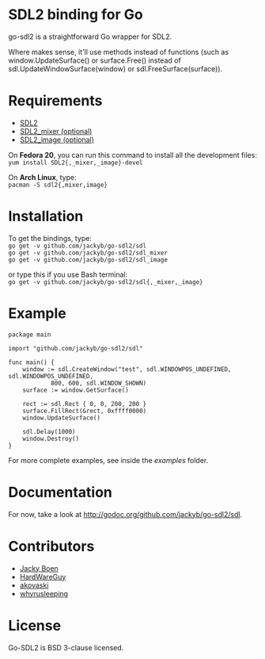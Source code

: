 SDL2 binding for Go
===================
go-sdl2 is a straightforward Go wrapper for SDL2.  
  
Where makes sense, it'll use methods instead of functions (such as
window.UpdateSurface() or surface.Free() instead of
sdl.UpdateWindowSurface(window) or sdl.FreeSurface(surface)).

Requirements
============
* [SDL2](http://libsdl.org/download-2.0.php)
* [SDL2_mixer (optional)](http://www.libsdl.org/projects/SDL_mixer/)
* [SDL2_image (optional)](http://www.libsdl.org/projects/SDL_image/)

On __Fedora 20__, you can run this command to install all the development
files:  
`yum install SDL2{,_mixer,_image}-devel`

On __Arch Linux__, type:  
`pacman -S sdl2{,mixer,image}`

Installation
============
To get the bindings, type:  
`go get -v github.com/jackyb/go-sdl2/sdl`  
`go get -v github.com/jackyb/go-sdl2/sdl_mixer`  
`go get -v github.com/jackyb/go-sdl2/sdl_image`

or type this if you use Bash terminal:  
`go get -v github.com/jackyb/go-sdl2/sdl{,_mixer,_image}`

Example
=======
	package main

	import "github.com/jackyb/go-sdl2/sdl"

	func main() {
		window := sdl.CreateWindow("test", sdl.WINDOWPOS_UNDEFINED, sdl.WINDOWPOS_UNDEFINED,
				800, 600, sdl.WINDOW_SHOWN)
		surface := window.GetSurface()

		rect := sdl.Rect { 0, 0, 200, 200 }
		surface.FillRect(&rect, 0xffff0000)
		window.UpdateSurface()

		sdl.Delay(1000)
		window.Destroy()
	}


For more complete examples, see inside the _examples_ folder.

Documentation
=============
For now, take a look at http://godoc.org/github.com/jackyb/go-sdl2/sdl.

Contributors
============
* [Jacky Boen](https://github.com/jackyb)
* [HardWareGuy](https://github.com/HardWareGuy)
* [akovaski](https://github.com/akovaski)
* [whyrusleeping](https://github.com/whyrusleeping)

License
=======
Go-SDL2 is BSD 3-clause licensed.
